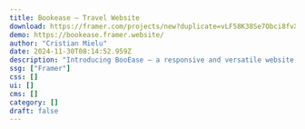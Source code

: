 ```yaml
---
title: Bookease — Travel Website
download: https://framer.com/projects/new?duplicate=vLF58K38Se7Obci8fvXF&via=cristianmielu&duplicateType=siteTemplate
demo: https://bookease.framer.website/
author: "Cristian Mielu"
date: 2024-11-30T08:14:52.959Z
description: "Introducing BooEase — a responsive and versatile website template meticulously crafted to elevate your travel booking business. BookEase revolutionizes the way travelers explore and book dream getaways, offering a seamless and visually captivating experience that redefines online travel booking."
ssg: ["Framer"]
css: []
ui: []
cms: []
category: []
draft: false
---
```

